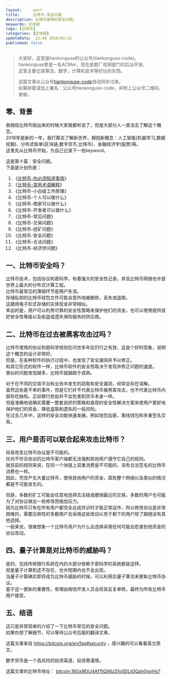 ```yaml
---   
layout:     post  
title:      比特币-安全问题  
description: 比特币最常的安全问题。  
keywords: 区块链  
tags: [比特币]  
categories: [区块链]  
updateData:  22:40 2018/02/12
published: false  
---  
```

  
  
>   
> 大家好，这里是tiankonguse的公众号(tiankonguse-code)。    
> tiankonguse曾是一名ACMer，现在是鹅厂视频部门的后台开发。    
> 这里主要记录算法，数学，计算机技术等好玩的东西。   
>      
> 这篇文章从公众号[tiankonguse-code](https://mp.weixin.qq.com/s/XD3ZL6cUSDh4UCrC8eMoLw)自动同步过来。    
> 如果转载请加上署名：公众号tiankonguse-code，并附上公众号二维码，谢谢。  
>    
  

## 零、背景 

我相信比特币刚出来的时候大家就都听说了，但是大部分人一直没去了解这个概念。  
2018年是新的一年，我打算去了解新世界，拥抱新概念：人工智能(机器学习,数据挖掘)、分布式账单(区块链,数字货币,比特币)、金融经济学(股票)等。  
这里先从比特币开始，为自己记录下一些keyword。  


这是第十篇：安全问题。  
下面是计划列表：  

1. 《[比特币-你必须知道事情](http://mp.weixin.qq.com/s/pu8e18eC2mBQxB9z01ETjg)》  
2. 《[比特币-常用术语解释](https://mp.weixin.qq.com/s/3P9Tv6iO89p6xHpD1r_41Q)》  
3. 《比特币-小白级工作原理》  
4. 《比特币-个人可以做什么》  
5. 《比特币-商家可以做什么》  
6. 《比特币-开发者可以做什么》  
7. 《比特币-常见问题》   
8. 《比特币-交易问题》  
9. 《比特币-挖矿问题》  
10. 《比特币-安全问题》  
11. 《比特币-合法问题》  
12. 《比特币-经济学问题》 



## 一、比特币安全吗？

比特币技术，包括协议和密码学，有着强大的安全性记录，并且比特币网络也许是世界上最大的分布式计算工程。  
比特币最常见的薄弱环节是用户失误。  
存储私钥的比特币钱包文件可能会意外地被删除，丢失或盗取。  
这跟用电子形式存储的实体现金非常相似。  
幸运的是，用户可以利用可靠的安全性策略来保护他们的资金，也可以使用提供良好安全性等级以及偷盗或遗失保险服务的供应商。  


## 二、比特币在过去被黑客攻击过吗？  


比特币使用的协议和密码学规则在问世多年后仍行之有效，这是个好的现象，说明这个概念的设计非常好。  
但是，在各种软件的执行过程中，也发现了安全漏洞并予以修正。  
和其它形式的软件一样，比特币软件的安全性取决于发现并修正问题的速度。  
类似的问题发现越多，比特币就越趋于成熟。  


对于在不同的交易平台和业务中发生的窃取和安全漏洞，经常会存在误解。  
虽然这些是不幸的事件，但是它们并不代表比特币被黑客攻击，也不代表比特币内部存在缺陷，正如银行抢劫并不会危害到货币本身一样。  
但是准确地说确实需要一整套良好的策略和直观的安全性解决方案来使用户更好地保护他们的资金，降低盗取和遗失的一般风险。  
在过去几年中，这样的安全功能快速发展，例如钱包加密，离线钱包和多重签名交易。    


## 三、用户是否可以联合起来攻击比特币？  


轻易改变比特币协议是不可能的。  
任何不符合协议的比特币客户端都无法强制其他用户遵守它自己的规则。  
就目前的规则来说，在同一个块链上双重消费是不可能的，没有合法签名的比特币消费也一样。  
因此，凭空产生大量比特币，使用其他用户的资金，腐败整个网络以及类似的情况都是不可能发生的。  


但是，多数的矿工可能会任意地选择去冻结或撤销最近的交易，多数的用户也可能为了对协议做出一些修改而施加压力。  
因为比特币只有在所有用户都完全达成共识时才能正常运作，所以修改协议是非常困难的，需要压倒性的多数用户去采用这些改动以至于剩下的用户除了跟随没有其他选择。  
一般来说，很难想象一个比特币用户为什么会选择采用任何可能会危害到他资金的协议改动。  


## 四、量子计算是对比特币的威胁吗？  


是的，包括传统银行系统在内的大部分依赖于密码学的系统都是这样。  
但是量子计算机还不存在，也许短期内也不会出现。  
当量子计算确实即将成为比特币威胁的时候，可以利用后量子算法来更新比特币协议。  
基于这一更新的重要性，有理由相信开发人员会将其反复审核，最终为所有比特币用户接受。  

## 五、结语  


这只是非常简单的介绍了一下比特币常见的安全问题。  
如果你想了解细节，可以等待公众号后面的翻译文章。  

这篇文章来自 https://bitcoin.org/en/faq#security ，感兴趣的可以看看英文原文。  

 
数字货币是一个高风险的投资渠道，投资需谨慎。  

这篇文章的比特币地址： [bitcoin:16Gx9EtU4AfTtQX6zS1oSDLtGQahGgnHs7](bitcoin:16Gx9EtU4AfTtQX6zS1oSDLtGQahGgnHs7)     


